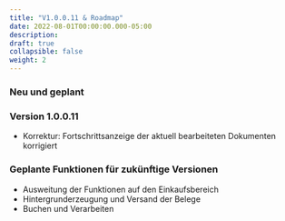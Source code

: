 ```yaml
---
title: "V1.0.0.11 & Roadmap"
date: 2022-08-01T00:00:00.000-05:00
description: 
draft: true
collapsible: false
weight: 2
---
```

### Neu und geplant

### Version 1.0.0.11
- Korrektur: Fortschrittsanzeige der aktuell bearbeiteten Dokumenten korrigiert

### Geplante Funktionen für zukünftige Versionen
- Ausweitung der Funktionen auf den Einkaufsbereich
- Hintergrunderzeugung und Versand der Belege
- Buchen und Verarbeiten